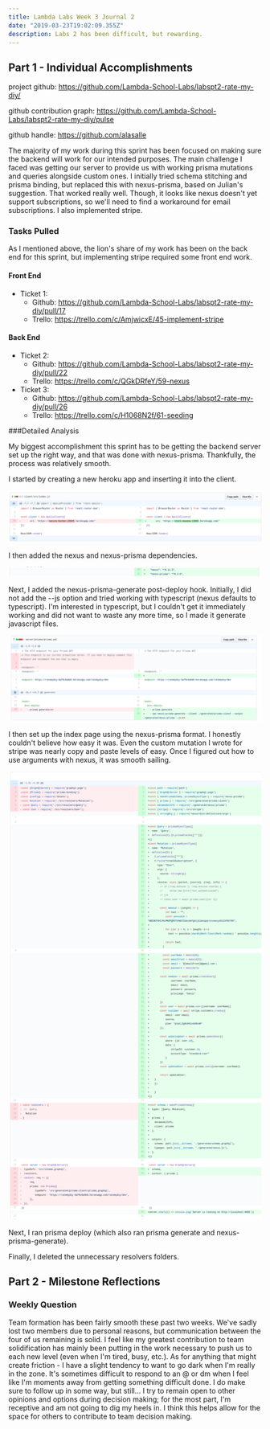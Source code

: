 ```yaml
---
title: Lambda Labs Week 3 Journal 2
date: "2019-03-23T19:02:09.355Z"
description: Labs 2 has been difficult, but rewarding.
---
```


## Part 1 - Individual Accomplishments

project github: https://github.com/Lambda-School-Labs/labspt2-rate-my-diy/

github contribution graph: https://github.com/Lambda-School-Labs/labspt2-rate-my-diy/pulse

github handle: https://github.com/alasalle

The majority of my work during this sprint has been focused on making sure the backend will work for our intended purposes. The main challenge I faced was getting our server to provide us with working prisma mutations and queries alongside custom ones. I initially tried schema stitching and prisma binding, but replaced this with nexus-prisma, based on Julian's suggestion. That worked really well. Though, it looks like nexus doesn't yet support subscriptions, so we'll need to find a workaround for email subscriptions. I also implemented stripe.


### Tasks Pulled

As I mentioned above, the lion's share of my work has been on the back end for this sprint, but implementing stripe required some front end work.

#### Front End

  - Ticket 1:
    - Github: https://github.com/Lambda-School-Labs/labspt2-rate-my-diy/pull/17
    - Trello: https://trello.com/c/AmjwicxE/45-implement-stripe

#### Back End

  - Ticket 2:
    - Github: https://github.com/Lambda-School-Labs/labspt2-rate-my-diy/pull/22
    - Trello: https://trello.com/c/QGkDRfeY/59-nexus
  - Ticket 3:
    - Github: https://github.com/Lambda-School-Labs/labspt2-rate-my-diy/pull/26
    - Trello: https://trello.com/c/H1068N2f/61-seeding


###Detailed Analysis

My biggest accomplishment this sprint has to be getting the backend server set up the right way, and that was done with nexus-prisma. Thankfully, the process was relatively smooth.

I started by creating a new heroku app and inserting it into the client.

![heroku link](./newapp.png)

I then added the nexus and nexus-prisma dependencies.

![dependencies](./dependencies.png)

Next, I added the nexus-prisma-generate post-deploy hook. Initially, I did not add the --js option and tried working with typescript (nexus defaults to typescript). I'm interested in typescript, but I couldn't get it immediately working and did not want to waste any more time, so I made it generate javascript files.

![post-deploy hooks](./nexusprismagenerate.png)

I then set up the index page using the nexus-prisma format. I honestly couldn't believe how easy it was. Even the custom mutation I wrote for stripe was nearly copy and paste levels of easy. Once I figured out how to use arguments with nexus, it was smooth sailing.

![server index](./nexusindex.png)

Next, I ran prisma deploy (which also ran prisma generate and nexus-prisma-generate).

Finally, I deleted the unnecessary resolvers folders.



## Part 2 - Milestone Reflections

### Weekly Question

Team formation has been fairly smooth these past two weeks. We've sadly lost two members due to personal reasons, but communication between the four of us remaining is solid. I feel like my greatest contribution to team solidification has mainly been putting in the work necessary to push us to each new level (even when I'm tired, busy, etc.). As for anything that might create friction - I have a slight tendency to want to go dark when I'm really in the zone. It's sometimes difficult to respond to an @ or dm when I feel like I'm moments away from getting something difficult done. I do make sure to follow up in some way, but still... I try to remain open to other opinions and options during decision making; for the most part, I'm receptive and am not going to dig my heels in. I think this helps allow for the space for others to contribute to team decision making.

